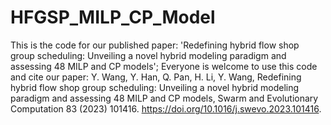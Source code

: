 # HFGSP_MILP_CP_Model
This is the code for our published paper: 'Redefining hybrid flow shop group scheduling: Unveiling a novel hybrid modeling paradigm and assessing 48 MILP and CP models'; Everyone is welcome to use this code and cite our paper:
Y. Wang, Y. Han, Q. Pan, H. Li, Y. Wang, Redefining hybrid flow shop group scheduling: Unveiling a novel hybrid modeling paradigm and assessing 48 MILP and CP models, Swarm and Evolutionary Computation 83 (2023) 101416. https://doi.org/10.1016/j.swevo.2023.101416.
